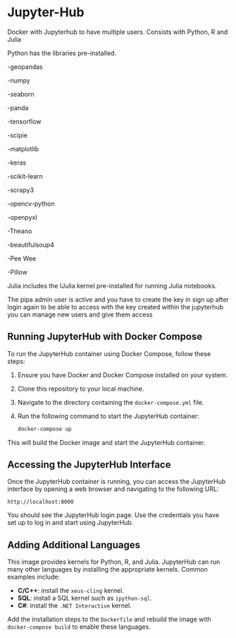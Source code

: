 # Jupyter-Hub
Docker with Jupyterhub to have multiple users.
Consists with Python, R and Julia

Python has the libraries pre-installed.
  
 -geopandas
 
 -numpy
  
  -seaborn
  
  -panda
  
  -tensorflow
  
  -scipie
  
  -matplotlib
  
  -keras
  
  -scikit-learn
  
  -scrapy3
  
  -opencv-python
  
  -openpyxl
  
  -Theano
  
  -beautifulsoup4
  
  -Pee Wee

  -Pillow

Julia includes the IJulia kernel pre-installed for running Julia notebooks.

The pipa admin user is active and you have to create the key in sign up after login again to be able to access with the key created within the jupyterhub you can manage new users and give them access

## Running JupyterHub with Docker Compose

To run the JupyterHub container using Docker Compose, follow these steps:

1. Ensure you have Docker and Docker Compose installed on your system.
2. Clone this repository to your local machine.
3. Navigate to the directory containing the `docker-compose.yml` file.
4. Run the following command to start the JupyterHub container:

   ```sh
   docker-compose up
   ```

This will build the Docker image and start the JupyterHub container.

## Accessing the JupyterHub Interface

Once the JupyterHub container is running, you can access the JupyterHub interface by opening a web browser and navigating to the following URL:

```
http://localhost:8000
```

You should see the JupyterHub login page. Use the credentials you have set up to log in and start using JupyterHub.

## Adding Additional Languages

This image provides kernels for Python, R, and Julia. JupyterHub can run many other languages by installing the appropriate kernels. Common examples include:

- **C/C++**: install the `xeus-cling` kernel.
- **SQL**: install a SQL kernel such as `ipython-sql`.
- **C#**: install the `.NET Interactive` kernel.

Add the installation steps to the `Dockerfile` and rebuild the image with `docker-compose build` to enable these languages.

